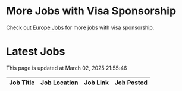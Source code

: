 # More Jobs with Visa Sponsorship

Check out [Europe Jobs](https://github.com/sureshparimi/europejobs#latest-jobs) for more jobs with visa sponsorship.

# Latest Jobs

This page is updated at March 02, 2025 21:55:46

| Job Title | Job Location | Job Link | Job Posted |
| --- | --- | --- | --- |
